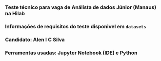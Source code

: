 ### Teste técnico para vaga de Análista de dados Júnior (Manaus) na Hilab
### Informações de requisitos do teste disponivel em `datasets`
### Candidato: Alen I C Silva
### Ferramentas usadas: Jupyter Notebook (IDE) e Python
